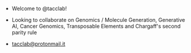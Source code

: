 - Welcome to @tacclab!
- Looking to collaborate on Genomics / Molecule Generation, Generative AI, Cancer Genomics, Transposable Elements and Chargaff's second parity rule

- tacclab@protonmail.it
